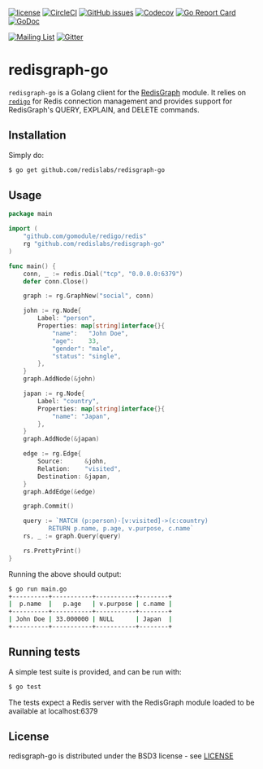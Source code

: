 [![license](https://img.shields.io/github/license/RedisGraph/redisgraph-go.svg)](https://github.com/RedisGraph/redisgraph-go)
[![CircleCI](https://circleci.com/gh/RedisGraph/redisgraph-go/tree/master.svg?style=svg)](https://circleci.com/gh/RedisGraph/redisgraph-go/tree/master)
[![GitHub issues](https://img.shields.io/github/release/RedisGraph/redisgraph-go.svg)](https://github.com/RedisGraph/redisgraph-go/releases/latest)
[![Codecov](https://codecov.io/gh/RedisGraph/redisgraph-go/branch/master/graph/badge.svg)](https://codecov.io/gh/RedisGraph/redisgraph-go)
[![Go Report Card](https://goreportcard.com/badge/github.com/RedisGraph/redisgraph-go)](https://goreportcard.com/report/github.com/RedisGraph/redisgraph-go)
[![GoDoc](https://godoc.org/github.com/RedisGraph/redisgraph-go?status.svg)](https://godoc.org/github.com/RedisGraph/redisgraph-go)

[![Mailing List](https://img.shields.io/badge/Mailing%20List-RedisGraph-blue)](https://groups.google.com/forum/#!forum/redisgraph)
[![Gitter](https://badges.gitter.im/RedisLabs/RedisGraph.svg)](https://gitter.im/RedisLabs/RedisGraph?utm_source=badge&utm_medium=badge&utm_campaign=pr-badge)

# redisgraph-go

`redisgraph-go` is a Golang client for the [RedisGraph](https://oss.redislabs.com/redisgraph/) module. It relies on [`redigo`](https://github.com/gomodule/redigo) for Redis connection management and provides support for RedisGraph's QUERY, EXPLAIN, and DELETE commands.

## Installation

Simply do:
```sh
$ go get github.com/redislabs/redisgraph-go
```

## Usage

```go
package main

import (
    "github.com/gomodule/redigo/redis"
    rg "github.com/redislabs/redisgraph-go"
)

func main() {
    conn, _ := redis.Dial("tcp", "0.0.0.0:6379")
    defer conn.Close()

    graph := rg.GraphNew("social", conn)

    john := rg.Node{
        Label: "person",
        Properties: map[string]interface{}{
            "name":   "John Doe",
            "age":    33,
            "gender": "male",
            "status": "single",
        },
    }
    graph.AddNode(&john)

    japan := rg.Node{
        Label: "country",
        Properties: map[string]interface{}{
            "name": "Japan",
        },
    }
    graph.AddNode(&japan)

    edge := rg.Edge{
        Source:      &john,
        Relation:    "visited",
        Destination: &japan,
    }
    graph.AddEdge(&edge)

    graph.Commit()

    query := `MATCH (p:person)-[v:visited]->(c:country)
           RETURN p.name, p.age, v.purpose, c.name`
    rs, _ := graph.Query(query)

    rs.PrettyPrint()
}
```

Running the above should output:

```sh
$ go run main.go
+----------+-----------+-----------+--------+
|  p.name  |   p.age   | v.purpose | c.name |
+----------+-----------+-----------+--------+
| John Doe | 33.000000 | NULL      | Japan  |
+----------+-----------+-----------+--------+
```

## Running tests

A simple test suite is provided, and can be run with:

```sh
$ go test
```

The tests expect a Redis server with the RedisGraph module loaded to be available at localhost:6379

## License

redisgraph-go is distributed under the BSD3 license - see [LICENSE](LICENSE)
